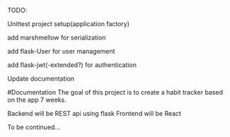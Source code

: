 TODO:

Unittest project setup(application factory)

add marshmellow for serialization

add flask-User for user management

add flask-jwt(-extended?) for authentication

Update documentation


#Documentation
The goal of this project is to create a habit tracker based on the app 7 weeks.

Backend will be REST api using flask
Frontend will be React

To be continued...